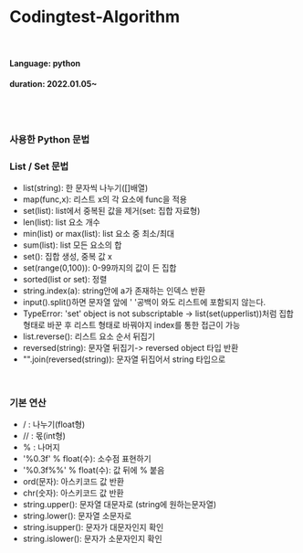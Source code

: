 # Codingtest-Algorithm
<br>

#### Language: python
#### duration: 2022.01.05~

<br>
<br>

### 사용한 Python 문법
### List / Set 문법
* list(string): 한 문자씩 나누기([]배열)
* map(func,x): 리스트 x의 각 요소에 func을 적용
* set(list): list에서 중복된 값을 제거(set: 집합 자료형)
* len(list): list 요소 개수
* min(list) or max(list): list 요소 중 최소/최대 
* sum(list): list 모든 요소의 합
* set(): 집합 생성, 중복 값 x
* set(range(0,100)): 0-99까지의 값이 든 집합
* sorted(list or set): 정렬
* string.index(a): string안에 a가 존재하는 인덱스 반환
* input().split()하면 문자열 앞에 ' '공백이 와도 리스트에 포함되지 않는다.
* TypeError: 'set' object is not subscriptable -> list(set(upperlist))처럼 집합형태로 바꾼 후 리스트 형태로 바꿔야지 index를 통한 접근이 가능
* list.reverse(): 리스트 요소 순서 뒤집기
* reversed(string): 문자열 뒤집기-> reversed object 타입 반환
* "".join(reversed(string)): 문자열 뒤집어서 string 타입으로

<br>

### 기본 연산
* / : 나누기(float형)
* // : 몫(int형)
*  % : 나머지
* '%0.3f' % float(수): 소수점 표현하기
* '%0.3f%%' % float(수): 값 뒤에 % 붙음
* ord(문자): 아스키코드 값 반환
* chr(숫자): 아스키코드 값 반환
* string.upper(): 문자열 대문자로 (string에 원하는문자열)
* string.lower(): 문자열 소문자로
* string.isupper(): 문자가 대문자인지 확인
* string.islower(): 문자가 소문자인지 확인